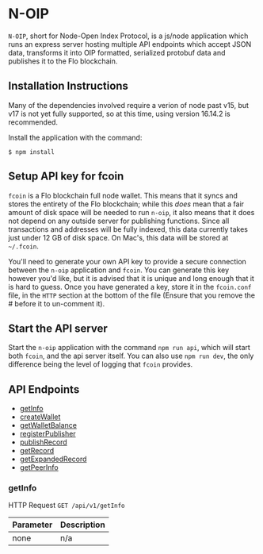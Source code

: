 # N-OIP

`N-OIP`, short for Node-Open Index Protocol, is a js/node application which runs an express server hosting multiple API endpoints which accept JSON data, transforms it into OIP formatted, serialized protobuf data and publishes it to the Flo blockchain.

## Installation Instructions

Many of the dependencies involved require a verion of node past v15, but v17 is not yet fully supported, so at this time, using version 16.14.2 is recommended.

Install the application with the command:

``` $ npm install ```

## Setup API key for fcoin

`fcoin` is a Flo blockchain full node wallet. This means that it syncs and stores the entirety of the Flo blockchain; while this *does* mean that a fair amount of disk space will be needed to run `n-oip`, it also means that it does not depend on any outside server for publishing functions. Since all transactions and addresses will be fully indexed, this data currently takes just under 12 GB of disk space. On Mac's, this data will be stored at `~/.fcoin`.

You'll need to generate your own API key to provide a secure connection between the `n-oip` application and `fcoin`. You can generate this key however you'd like, but it is advised that it is unique and long enough that it is hard to guess. Once you have generated a key, store it in the `fcoin.conf` file, in the `HTTP` section at the bottom of the file (Ensure that you remove the # before it to un-comment it).

## Start the API server

Start the `n-oip` application with the command `npm run api`, which will start both `fcoin`, and the api server itself. You can also use `npm run dev`, the only difference being the level of logging that `fcoin` provides.

## API Endpoints

 * [getInfo](#getInfo)
 * [createWallet](#createWallet)
 * [getWalletBalance](#getWalletBalance)
 * [registerPublisher](#registerPublisher)
 * [publishRecord](#publishRecord)
 * [getRecord](#getRecord)
 * [getExpandedRecord](#getExpandedRecord)
 * [getPeerInfo](#getPeerInfo)

### getInfo

HTTP Request
`GET /api/v1/getInfo`

<table><thead>
<tr>
<th>Parameter</th>
<th>Description</th>
</tr>
</thead><tbody>
<tr>
<td>none</td>
<td>n/a</td>
</tr>
</tbody></table>


